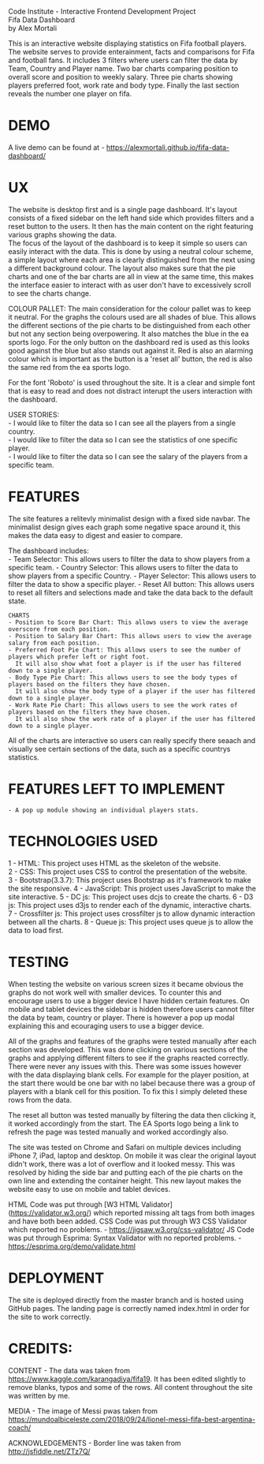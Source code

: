 Code Institute - Interactive Frontend Development Project  
Fifa Data Dashboard  
by Alex Mortali  

This is an interactive website displaying statistics on Fifa football players. 
The website serves to provide enterainment, facts and comparisons for Fifa and football fans.
It includes 3 filters where users can filter the data by Team, Country and Player name. Two bar charts comparing 
position to overall score and position to weekly salary. Three pie charts showing players preferred foot, work rate and body type.
Finally the last section reveals the number one player on fifa.


# DEMO  
A live demo can be found at - https://alexmortali.github.io/fifa-data-dashboard/

# UX  
The website is desktop first and is a single page dashboard. It's layout consists of a fixed sidebar on the left hand side which provides filters and a reset button to the users. It then has the main content on the right
featuring various graphs showing the data.  
The focus of the layout of the dashboard is to keep it simple so users can easily interact with the data. This is done by using a neutral colour scheme, a simple layout where each area  is clearly distinguished from the next
using a different background colour. The layout also makes sure that the pie charts and one of the bar charts are all in view at the same time, this makes the interface easier to interact with as user don't have to 
excessively scroll to see the charts change. 

COLOUR PALLET:
The main consideration for the colour pallet was to keep it neutral. For the graphs the colours used are all shades of blue. This allows the different sections of the pie charts to be distinguished from each 
other but not any section being overpowering. It also matches the blue in the ea sports logo. For the only button on the dashboard red is used as this looks good against the blue but also stands out against it. Red is
also an alarming colour which is important as the button is a 'reset all' button, the red is also the same red from the ea sports logo.  

For the font 'Roboto' is used throughout the site. It is a clear and simple font that is easy to read and does not distract interupt the users interaction with the dashboard.

USER STORIES:  
    - I would like to filter the data so I can see all the players from a single country.  
    - I would like to filter the data so I can see the statistics of one specific player.  
    - I would like to filter the data so I can see the salary of the players from a specific team.  

# FEATURES  
The site features a relitevly minimalist design with a fixed side navbar. The minimalist design gives each graph some negative space around it, this makes the data easy to digest and easier to compare.  

The dashboard includes:  
    - Team Selector: This allows users to filter the data to show players from a specific team.
    - Country Selector: This allows users to filter the data to show players from a specific Country.
    - Player Selector: This allows users to filter the data to show a specific player.
    - Reset All button: This allows users to reset all filters and selections made and take the data back to the default state.  
    
    CHARTS  
    - Position to Score Bar Chart: This allows users to view the average overscore from each position.
    - Position to Salary Bar Chart: This allows users to view the average salary from each position.
    - Preferred Foot Pie Chart: This allows users to see the number of players which prefer left or right foot. 
      It will also show what foot a player is if the user has filtered down to a single player.
    - Body Type Pie Chart: This allows users to see the body types of players based on the filters they have chosen. 
      It will also show the body type of a player if the user has filtered down to a single player.
    - Work Rate Pie Chart: This allows users to see the work rates of players based on the filters they have chosen. 
      It will also show the work rate of a player if the user has filtered down to a single player.  
      
All of the charts are interactive so users can really specify there seaach and visually see certain sections of the data, such as a specific countrys statistics.

# FEATURES LEFT TO IMPLEMENT  
    - A pop up module showing an individual players stats.

# TECHNOLOGIES USED  
1 - HTML: This project uses HTML as the skeleton of the website.  
2 - CSS: This project uses CSS to control the presentation of the website.  
3 - Bootstrap(3.3.7): This project uses Bootstrap as it's framework to make the site responsive.
4 - JavaScript: This project uses JavaScript to make the site interactive.
5 - DC js: This project uses dcjs to create the charts.
6 - D3 js: This project uses d3js to render each of the dynamic, interactive charts.
7 - Crossfilter js: This project uses crossfilter js to allow dynamic interaction between all the charts.
8 - Queue js: This project uses queue js to allow the data to load first.


# TESTING  
When testing the website on various screen sizes it became obvious the graphs do not work well with smaller devices. To counter this and encourage users to use a bigger device I have hidden certain features.
On mobile and tablet devices the sidebar is hidden therefore users cannot filter the data by team, country or player. There is however a pop up modal explaining this and ecouraging users to use a bigger device.

All of the graphs and features of the graphs were tested manually after each section was developed. This was done clicking on various sections of the graphs and applying different filters to see if the graphs reacted correctly. 
There were never any issues with this. There was some issues however with the data displaying blank cells. For example for the player position, at the start there would be one bar with no label because there was a group of players 
with a blank cell for this position. To fix this I simply deleted these rows from the data.

The reset all button was tested manually by filtering the data then clicking it, it worked accordingly from the start. The EA Sports logo being a link to refresh the page was tested manually and worked accordingly also.

The site was tested on Chrome and Safari on multiple devices including iPhone 7, iPad, laptop and desktop. On mobile it was clear the original layout didn't work, there was a lot of overflow and it looked messy. 
This was resolved by hiding the side bar and putting each of the pie charts on the own line and extending the container height. This new layout makes the website easy to use on mobile and tablet devices.

HTML Code was put through [W3 HTML Validator] (https://validator.w3.org/) which reported missing alt tags from both images and have both been added.
CSS Code was put through W3 CSS Validator which reported no problems. - https://jigsaw.w3.org/css-validator/
JS Code was put through Esprima: Syntax Validator with no reported problems. - https://esprima.org/demo/validate.html


# DEPLOYMENT
The site is deployed directly from the master branch and is hosted using GitHub pages. The landing page is correctly named index.html in order for the site to work correctly.

# CREDITS:   
CONTENT - The data was taken from https://www.kaggle.com/karangadiya/fifa19. It has been edited slightly to remove blanks, typos and some of the rows. All content throughout the site was written by me.

MEDIA - The image of Messi pwas taken from https://mundoalbiceleste.com/2018/09/24/lionel-messi-fifa-best-argentina-coach/

ACKNOWLEDGEMENTS - Border line was taken from http://jsfiddle.net/ZTz7Q/
